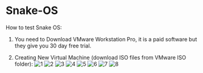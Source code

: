 # Snake-OS

How to test Snake OS:

1) You need to Download VMware Workstation Pro, it is a paid software but they give you 30 day free trial.

2) Creating New Virtual Machine (download ISO files from VMware ISO folder):
![1](https://cloud.githubusercontent.com/assets/9809095/20037601/1cc19294-a423-11e6-9fb2-f7193cd33d97.png)
![2](https://cloud.githubusercontent.com/assets/9809095/20037602/1cd9765c-a423-11e6-82a4-0b098e4a7665.png)
![3](https://cloud.githubusercontent.com/assets/9809095/20037604/1ce4a3ba-a423-11e6-9fac-46d0688e094f.png)
![4](https://cloud.githubusercontent.com/assets/9809095/20037603/1ce47354-a423-11e6-9900-1a9d60953d02.png)
![5](https://cloud.githubusercontent.com/assets/9809095/20037605/1ce84e84-a423-11e6-98eb-8f04190128a3.png)
![6](https://cloud.githubusercontent.com/assets/9809095/20037607/1cebc668-a423-11e6-8add-9bc5d24dca1d.png)
![7](https://cloud.githubusercontent.com/assets/9809095/20037606/1ceac66e-a423-11e6-9b40-2c875a676703.png)
![8](https://cloud.githubusercontent.com/assets/9809095/20037608/1d4e55f8-a423-11e6-881c-29e1bfc51cfd.png)
